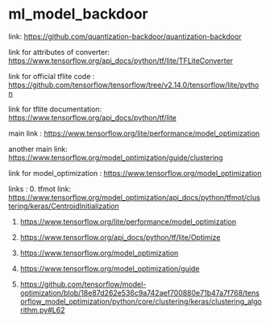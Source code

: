 # ml_model_backdoor

link: https://github.com/quantization-backdoor/quantization-backdoor

link for attributes of converter: https://www.tensorflow.org/api_docs/python/tf/lite/TFLiteConverter

link for official tflite code : https://github.com/tensorflow/tensorflow/tree/v2.14.0/tensorflow/lite/python

link for tflite documentation: https://www.tensorflow.org/api_docs/python/tf/lite

main link : https://www.tensorflow.org/lite/performance/model_optimization

another main link: https://www.tensorflow.org/model_optimization/guide/clustering

link for model_optimization : https://www.tensorflow.org/model_optimization

links : 0. tfmot link: https://www.tensorflow.org/model_optimization/api_docs/python/tfmot/clustering/keras/CentroidInitialization

1. https://www.tensorflow.org/lite/performance/model_optimization

2. https://www.tensorflow.org/api_docs/python/tf/lite/Optimize

3. https://www.tensorflow.org/model_optimization

4. https://www.tensorflow.org/model_optimization/guide

5. https://github.com/tensorflow/model-optimization/blob/18e87d262e536c9a742aef700880e71b47a7f768/tensorflow_model_optimization/python/core/clustering/keras/clustering_algorithm.py#L62
